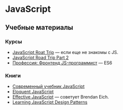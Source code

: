 # JavaScript
## Учебные материалы
### Курсы
* [JavaScript Roat Trip](http://javascript-roadtrip.codeschool.com/levels/1/challenges/1) — если еще не знакомы с JS.
* [JavaScript Road Trip Part 2](https://www.codeschool.com/courses/javascript-road-trip-part-2)
* [Профессия: Фронтенд JS-программист](https://ru.hexlet.io/professions/frontend) — ES6

### Книги
* [Современный учебник JavaScript](https://learn.javascript.ru)
* [Eloquent JavaScript](http://eloquentjavascript.net)
* [Effective JavaScript](http://effectivejs.com) — советует Brendan Eich.
* [Learning JavaScript Design Patterns](https://addyosmani.com/resources/essentialjsdesignpatterns/book/)